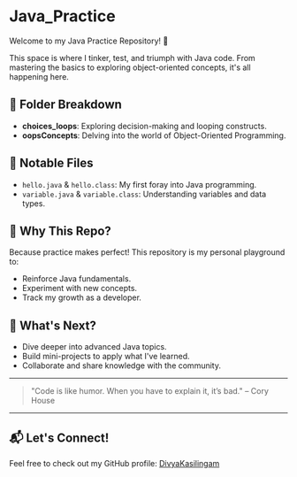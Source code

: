 # Java_Practice

Welcome to my Java Practice Repository! 🚀

This space is where I tinker, test, and triumph with Java code. From mastering the basics to exploring object-oriented concepts, it's all happening here.

## 📁 Folder Breakdown

- **choices_loops**: Exploring decision-making and looping constructs.
- **oopsConcepts**: Delving into the world of Object-Oriented Programming.

## 📄 Notable Files

- `hello.java` & `hello.class`: My first foray into Java programming.
- `variable.java` & `variable.class`: Understanding variables and data types.

## 🌟 Why This Repo?

Because practice makes perfect! This repository is my personal playground to:

- Reinforce Java fundamentals.
- Experiment with new concepts.
- Track my growth as a developer.

## 🔮 What's Next?

- Dive deeper into advanced Java topics.
- Build mini-projects to apply what I've learned.
- Collaborate and share knowledge with the community.

---

> "Code is like humor. When you have to explain it, it’s bad." – Cory House

---

## 📬 Let's Connect!

Feel free to check out my GitHub profile: [DivyaKasilingam](https://github.com/DivyaKasilingam)
